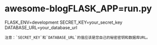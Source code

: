 # awesome-blogFLASK_APP=run.py
FLASK_ENV=development
SECRET_KEY=your_secret_key
DATABASE_URL=your_database_url
```
注意：`SECRET_KEY`和`DATABASE_URL`的值应该是您自己的秘密密钥和数据库URL。
